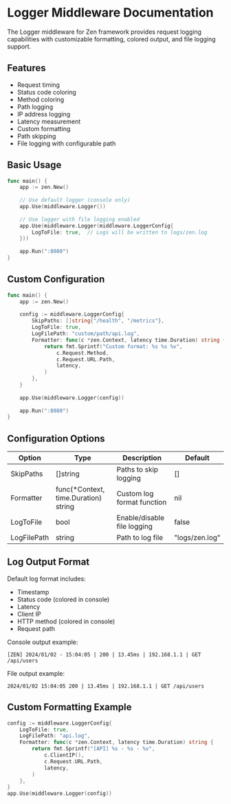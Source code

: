# Logger Middleware Documentation

The Logger middleware for Zen framework provides request logging capabilities with customizable formatting, colored output, and file logging support.

## Features

- Request timing
- Status code coloring
- Method coloring
- Path logging
- IP address logging
- Latency measurement
- Custom formatting
- Path skipping
- File logging with configurable path

## Basic Usage

```go
func main() {
    app := zen.New()
    
    // Use default logger (console only)
    app.Use(middleware.Logger())
    
    // Use logger with file logging enabled
    app.Use(middleware.Logger(middleware.LoggerConfig{
        LogToFile: true,  // Logs will be written to logs/zen.log
    }))
    
    app.Run(":8080")
}
```

## Custom Configuration

```go
func main() {
    app := zen.New()
    
    config := middleware.LoggerConfig{
        SkipPaths: []string{"/health", "/metrics"},
        LogToFile: true,
        LogFilePath: "custom/path/api.log",
        Formatter: func(c *zen.Context, latency time.Duration) string {
            return fmt.Sprintf("Custom format: %s %s %v",
                c.Request.Method,
                c.Request.URL.Path,
                latency,
            )
        },
    }
    
    app.Use(middleware.Logger(config))
    
    app.Run(":8080")
}
```

## Configuration Options

| Option | Type | Description | Default |
|--------|------|-------------|---------|
| SkipPaths | []string | Paths to skip logging | [] |
| Formatter | func(*Context, time.Duration) string | Custom log format function | nil |
| LogToFile | bool | Enable/disable file logging | false |
| LogFilePath | string | Path to log file | "logs/zen.log" |

## Log Output Format

Default log format includes:
- Timestamp
- Status code (colored in console)
- Latency
- Client IP
- HTTP method (colored in console)
- Request path

Console output example:
```
[ZEN] 2024/01/02 - 15:04:05 | 200 | 13.45ms | 192.168.1.1 | GET /api/users
```

File output example:
```
2024/01/02 15:04:05 200 | 13.45ms | 192.168.1.1 | GET /api/users
```

## Custom Formatting Example

```go
config := middleware.LoggerConfig{
    LogToFile: true,
    LogFilePath: "api.log",
    Formatter: func(c *zen.Context, latency time.Duration) string {
        return fmt.Sprintf("[API] %s - %s - %v",
            c.ClientIP(),
            c.Request.URL.Path,
            latency,
        )
    },
}
app.Use(middleware.Logger(config))
```